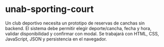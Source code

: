 # unab-sporting-court
Un club deportivo necesita un prototipo de reservas de canchas sin backend. El sistema debe permitir elegir deporte/cancha, fecha y hora, validar disponibilidad y confirmar con modal. Se trabajará con HTML, CSS, JavaScript, JSON y persistencia en el navegador.
